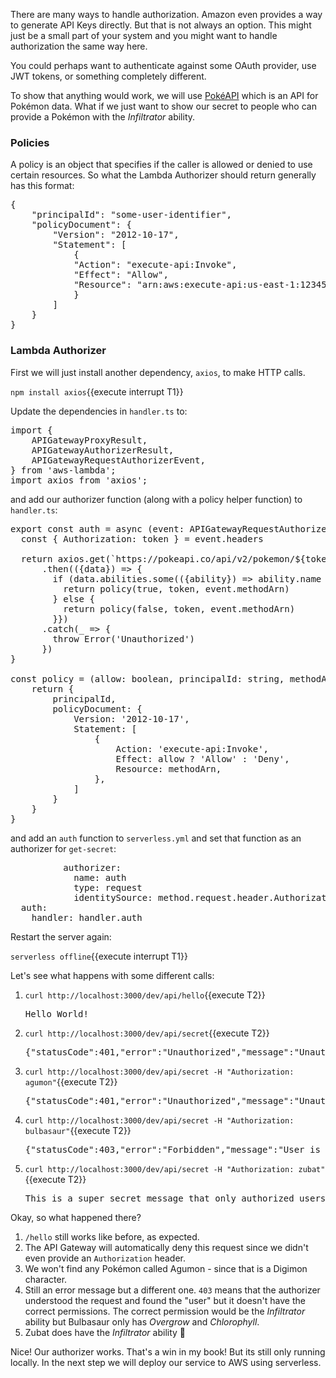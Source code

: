 There are many ways to handle authorization. Amazon even provides a way to generate API Keys directly. But that is not always an option. This might just be a small part of your system and you might want to handle authorization the same way here.

You could perhaps want to authenticate against some OAuth provider, use JWT tokens, or something completely different.

To show that anything would work, we will use [PokéAPI](https://pokeapi.co/) which is an API for Pokémon data. What if we just want to show our secret to people who can provide a Pokémon with the *Infiltrator* ability. 

### Policies
A policy is an object that specifies if the caller is allowed or denied to use certain resources. So what the Lambda Authorizer should return generally has this format:

<pre class="file">
{
    "principalId": "some-user-identifier",
    "policyDocument": {
        "Version": "2012-10-17",
        "Statement": [
            {
            "Action": "execute-api:Invoke",
            "Effect": "Allow",
            "Resource": "arn:aws:execute-api:us-east-1:123456789012:ivdtdhp7b5/ESTestInvoke-stage/GET/"
            }
        ]
    }
}
</pre>

### Lambda Authorizer
First we will just install another dependency, `axios`, to make HTTP calls.

`npm install axios`{{execute interrupt T1}}

Update the dependencies in `handler.ts` to:
<pre class="file" data-filename="project-red/handler.ts" data-target="insert" data-marker="import { APIGatewayProxyResult } from 'aws-lambda';">
import { 
    APIGatewayProxyResult, 
    APIGatewayAuthorizerResult,
    APIGatewayRequestAuthorizerEvent,
} from 'aws-lambda';
import axios from 'axios';
</pre>

and add our authorizer function (along with a policy helper function) to `handler.ts`:

<pre class="file" data-filename="project-red/handler.ts" data-target="append">
export const auth = async (event: APIGatewayRequestAuthorizerEvent): Promise&lt;APIGatewayAuthorizerResult&gt; => {
  const { Authorization: token } = event.headers
  
  return axios.get(`https://pokeapi.co/api/v2/pokemon/${token}`)
      .then(({data}) => {
        if (data.abilities.some(({ability}) => ability.name === "infiltrator")) {
          return policy(true, token, event.methodArn)
        } else {
          return policy(false, token, event.methodArn)
        }})
      .catch(_ => {
        throw Error('Unauthorized')
      })
}

const policy = (allow: boolean, principalId: string, methodArn: string) => {
    return {
        principalId,
        policyDocument: {
            Version: '2012-10-17',
            Statement: [
                {
                    Action: 'execute-api:Invoke',
                    Effect: allow ? 'Allow' : 'Deny',
                    Resource: methodArn,
                },
            ]
        }
    }
}
</pre>

and add an `auth` function to `serverless.yml` and set that function as an authorizer for `get-secret`:

<pre class="file" data-filename="project-red/serverless.yml" data-target="append">
          authorizer:
            name: auth
            type: request
            identitySource: method.request.header.Authorization
  auth:
    handler: handler.auth
</pre>

Restart the server again:

`serverless offline`{{execute interrupt T1}}

Let's see what happens with some different calls:
1. `curl http://localhost:3000/dev/api/hello`{{execute T2}}
   <pre class="file">Hello World!</pre>
2. `curl http://localhost:3000/dev/api/secret`{{execute T2}}
   <pre class="file">{"statusCode":401,"error":"Unauthorized","message":"Unauthorized"}</pre>
3. `curl http://localhost:3000/dev/api/secret -H "Authorization: agumon"`{{execute T2}}
   <pre class="file">{"statusCode":401,"error":"Unauthorized","message":"Unauthorized"}</pre>
4. `curl http://localhost:3000/dev/api/secret -H "Authorization: bulbasaur"`{{execute T2}}
   <pre class="file">{"statusCode":403,"error":"Forbidden","message":"User is not authorized to access this resource"}</pre>
5. `curl http://localhost:3000/dev/api/secret -H "Authorization: zubat"`{{execute T2}}
   <pre class="file">This is a super secret message that only authorized users should see!</pre>

Okay, so what happened there? 

1. `/hello` still works like before, as expected.
2. The API Gateway will automatically deny this request since we didn't even provide an `Authorization` header.
3. We won't find any Pokémon called Agumon - since that is a Digimon character.
4. Still an error message but a different one. `403` means that the authorizer understood the request and found the "user" but it doesn't have the correct permissions. The correct permission would be the *Infiltrator* ability but Bulbasaur only has *Overgrow* and *Chlorophyll*. 
5. Zubat does have the *Infiltrator* ability 🎉


Nice! Our authorizer works. That's a win in my book! But its still only running locally. In the next step we will deploy our service to AWS using serverless.